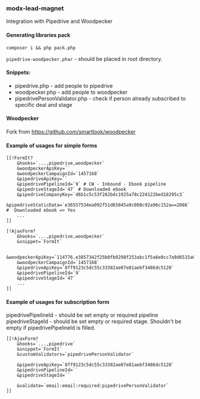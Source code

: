 ### modx-lead-magnet

Integration with Pipedrive and Woodpecker

#### Generating libraries pack

`composer i && php pack.php`

`pipedrive-woodpecker.phar` - should be placed in root directory.

#### Snippets:

 - pipedrive.php - add people to pipedrive
 - woodpecker.php - add people to woodpecker
 - pipedrivePersonValidator.php - check if person already subscribed to specific deal and stage

#### Woodpecker
Fork from https://github.com/smartlook/woodpecker

#### Example of usages for simple forms

```
[[!FormIt?
    &hooks=`...,pipedrive,woodpecker`
    &woodpeckerApiKey=``
    &woodpeckerCampaignId=`1457168`
    &pipedriveApiKey=``
    &pipedrivePipelineId=`9` # CW - Inbound - Ebook pipeline
    &pipedriveStageId=`47` # Downloaded ebook
    &pipedriveCompanyKey=`d6b1c5c53f262bdc1925a78c224122bed18295c3`
    &pipedriveStaticData=`e36557534ea092f51d65845a9c008c92a96c152a==2086` #  Downloaded ebook => Yes
    ...
]]
```

```
[!AjaxForm?
    &hooks=`...,pipedrive,woodpecker`
    &snippet=`FormIt`
    
    &woodpeckerApiKey=`114776.e3857342f25b0fb0298f253abc1f5a6e0cc7a9d6515a0b4140257e9c2a5de171`
    &woodpeckerCampaignId=`1457168`
    &pipedriveApiKey=`8ff9123c5dc55c33382ae07e81aebf3486dc5120`
    &pipedrivePipelineId=`9`
    &pipedriveStageId=`47`
    ...
]]
```

#### Example of usages for subscription form

pipedrivePipelineId - should be set empty or required pipeline
pipedriveStageId - should be set empty or required stage. Shouldn't be empty if pipedrivePipelineId is filled.

```
[[!AjaxForm?
    &hooks=`...,pipedrive`
    &snippet=`FormIt`
    &customValidators=`pipedrivePersonValidator`
    
    &pipedriveApiKey=`8ff9123c5dc55c33382ae07e81aebf3486dc5120`
    &pipedrivePipelineId=``
    &pipedriveStageId=``

    &validate=`email:email:required:pipedrivePersonValidator`
]]
```
